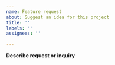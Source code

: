 ```yaml
---
name: Feature request
about: Suggest an idea for this project
title: ''
labels: ''
assignees: ''

---
```


**Describe request or inquiry**

<!-- Add any other context about the problem or helpful links here! -->
